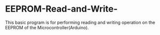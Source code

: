 # EEPROM-Read-and-Write-
This basic program is for performing reading and writing operation on the EEPROM of the Microcontroller(Arduino).
